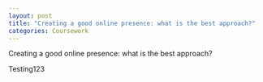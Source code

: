 ```yaml
---
layout: post
title: "Creating a good online presence: what is the best approach?"
categories: Coursework
---
```


Creating a good online presence: what is the best approach?

Testing123
